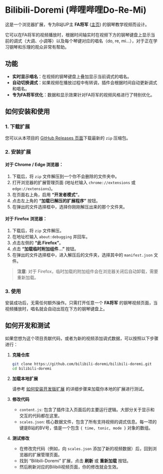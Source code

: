 # Bilibili-Doremi (哔哩哔哩Do-Re-Mi)

这是一个浏览器扩展，专为B站UP主 **FA将军** ([主页](https://space.bilibili.com/651110133)) 的钢琴教学视频而设计。

它可以在FA将军的视频播放时，根据时间轴实时在视频下方的钢琴键盘上显示当前的调式（大调、小调等）以及每个琴键对应的唱名（do, re, mi...），对于正在学习钢琴和乐理的观众非常有帮助。

## 功能

- **实时显示唱名**：在视频的钢琴键盘上叠加显示当前调式的唱名。
- **自动切换调式**：如果视频在播放过程中有转调，插件会根据时间自动更新调式和唱名。
- **专为FA将军优化**：数据和显示效果针对FA将军的视频风格进行了特别优化。

## 如何安装和使用

### 1. 下载扩展

您可以从本项目的 [GitHub Releases 页面](https://github.com/bilibili-doremi/bilibili-doremi/releases)下载最新的 `zip` 压缩包。

### 2. 安装扩展

#### 对于 Chrome / Edge 浏览器：

1.  下载后，将 `zip` 文件解压到一个你不会删除的文件夹中。
2.  打开浏览器的扩展管理页面 (地址栏输入 `chrome://extensions` 或 `edge://extensions`)。
3.  在页面右上角，启用 **“开发者模式”**。
4.  点击左上角的 **“加载已解压的扩展程序”** 按钮。
5.  在弹出的文件选择框中，选择你刚刚解压出来的那个文件夹。

#### 对于 Firefox 浏览器：

1.  下载后，将 `zip` 文件解压。
2.  在地址栏输入 `about:debugging` 并回车。
3.  点击左侧的 **“此 Firefox”**。
4.  点击 **“加载临时附加组件...”** 按钮。
5.  在弹出的文件选择框中，进入解压后的文件夹，选择其中的 `manifest.json` 文件。

> **注意**: 对于 Firefox，临时加载的附加组件会在浏览器关闭后自动卸载，需要重新加载。

### 3. 使用

安装成功后，无需任何额外操作。只需打开任意一个 **FA将军** 的钢琴视频页面，当视频播放时，唱名就会自动出现在下方的钢琴键盘上。

## 如何开发和测试

如果您想为这个项目贡献代码，或者为新的视频添加调式数据，可以按照以下步骤进行：

1.  **克隆仓库**

    ```bash
    git clone https://github.com/bilibili-doremi/bilibili-doremi.git
    cd bilibili-doremi
    ```

2.  **加载本地扩展**

    请参考 [如何安装开发版扩展](INSTALL_DEV.md) 的详细步骤来加载你本地的扩展进行测试。

3.  **修改代码**

    -   `content.js`: 包含了插件注入页面后的主要运行逻辑。大部分关于显示和交互的代码都在这里。
    -   `scales.json`: 核心数据文件，包含了所有支持视频的调式信息。每一项的键是B站的BV号，值是一个包含 `{ time, tonic, mode }` 对象的数组。

4.  **测试修改**

    -   在修改完代码（例如，向 `scales.json` 添加了新的视频数据）后，回到浏览器的扩展管理页面。
    -   找到 “Bilibili-Doremi” 扩展，点击 **刷新** 或 **重新加载** 按钮。
    -   然后刷新对应的Bilibili视频页面，你的修改就会生效。
